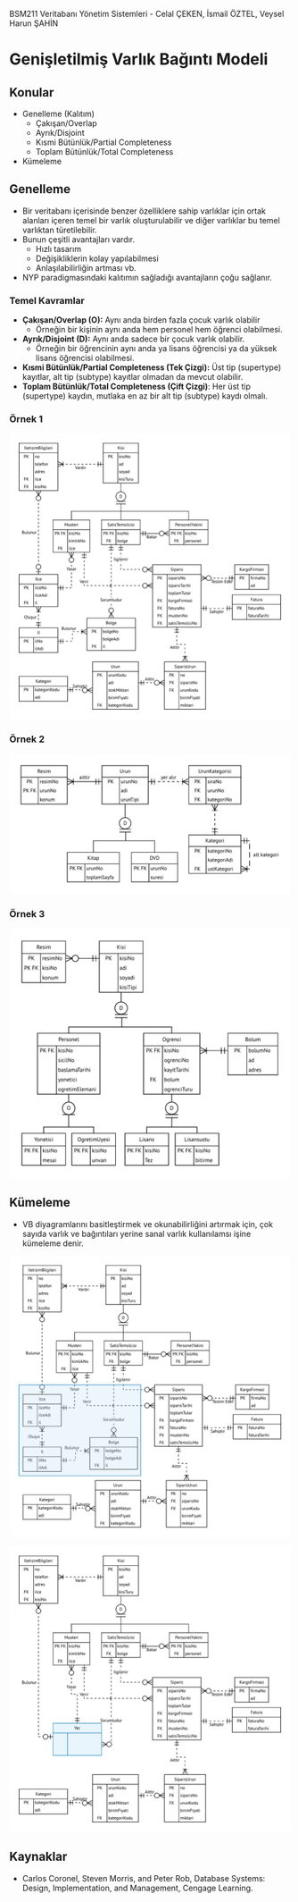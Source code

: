 BSM211 Veritabanı Yönetim Sistemleri - Celal ÇEKEN, İsmail ÖZTEL, Veysel Harun ŞAHİN

# Genişletilmiş Varlık Bağıntı Modeli

## Konular

* Genelleme (Kalıtım)
  + Çakışan/Overlap
  + Ayrık/Disjoint
  + Kısmi Bütünlük/Partial Completeness
  + Toplam Bütünlük/Total Completeness
* Kümeleme


## Genelleme

* Bir veritabanı içerisinde benzer özelliklere sahip varlıklar için ortak alanları içeren temel bir varlık oluşturulabilir ve diğer varlıklar bu temel varlıktan türetilebilir.
* Bunun çeşitli avantajları vardır.
  * Hızlı tasarım
  * Değişikliklerin kolay yapılabilmesi
  * Anlaşılabilirliğin artması vb.
* NYP paradigmasındaki kalıtımın sağladığı avantajların çoğu sağlanır.

### Temel Kavramlar

* **Çakışan/Overlap (O):** Aynı anda birden fazla çocuk varlık olabilir
  * Örneğin bir kişinin aynı anda hem personel hem öğrenci olabilmesi.
* **Ayrık/Disjoint (D):** Aynı anda sadece bir çocuk varlık olabilir.
  * Örneğin bir öğrencinin aynı anda ya lisans öğrencisi ya da yüksek lisans öğrencisi olabilmesi.
* **Kısmi Bütünlük/Partial Completeness (Tek Çizgi):** Üst tip (supertype) kayıtlar, alt tip (subtype) kayıtlar olmadan da mevcut olabilir.
* **Toplam Bütünlük/Total Completeness (Çift Çizgi)**: Her üst tip (supertype) kaydın, mutlaka en az bir alt tip (subtype) kaydı olmalı.


### Örnek 1

![](Sekiller/05/ETicaret.png)


### Örnek 2

![](Sekiller/05/Urun.png)


### Örnek 3

![](Sekiller/05/Kisi.png)


## Kümeleme

* VB diyagramlarını basitleştirmek ve okunabilirliğini artırmak için, çok sayıda varlık ve bağıntıları yerine sanal varlık kullanılamsı işine kümeleme denir.


![](Sekiller/05/ETicaretKumeleme1.png)


![](Sekiller/05/ETicaretKumeleme2.png)


## Kaynaklar

* Carlos Coronel, Steven Morris, and Peter Rob, Database Systems: Design, Implementation, and 	Management, Cengage Learning.

